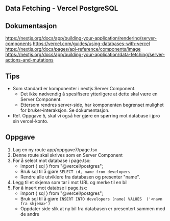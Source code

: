 ## Data Fetching - Vercel PostgreSQL

## Dokumentasjon
https://nextjs.org/docs/app/building-your-application/rendering/server-components
https://vercel.com/guides/using-databases-with-vercel
https://nextjs.org/docs/pages/api-reference/components/image
https://nextjs.org/docs/app/building-your-application/data-fetching/server-actions-and-mutations

## Tips
* Som standard er komponenter i nextjs Server Component.
  - Det ikke nødvendig å spesifisere ytterligere at dette skal være en Server Component.
  - Ettersom rendres server-side, har komponenten begrenset mulighet for bruker-interaksjon. Se dokumentasjon.
* Ref. Oppgave 5, skal vi også her gjøre en spørring mot database i jpro sin vercel-konto.

## Oppgave
1. Lag en ny route app/oppgave7/page.tsx
2. Denne route skal skrives som en Server Component
3. For å select mot database i page.tsx:
    - import { sql } from "@vercel/postgres";
    - Bruk sql til å gjøre `SELECT id, name from developers`
    - Rendre alle utviklere fra databasen og presenter "name".
4. Legg til et skjema som tar i mot URL og merke til en bil
5. For å insert mot databse i page.tsx:
   - import { sql } from "@vercel/postgres";
   - Bruk sql til å gjøre `INSERT INTO developers (name) VALUES  ('<navn fra skjema>')`
   - Oppdater side slik at ny bil fra databasen er presentert sammen med de andre

